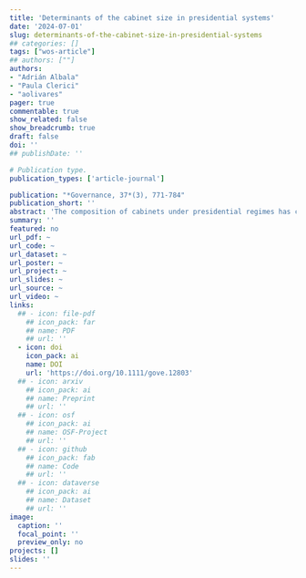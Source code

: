 ```yaml
---
title: 'Determinants of the cabinet size in presidential systems'
date: '2024-07-01'
slug: determinants-of-the-cabinet-size-in-presidential-systems
## categories: []
tags: ["wos-article"]
## authors: [""]
authors:
- "Adrián Albala"
- "Paula Clerici"
- "aolivares"
pager: true
commentable: true
show_related: false
show_breadcrumb: true
draft: false
doi: ''
## publishDate: ''

# Publication type.
publication_types: ['article-journal']

publication: "*Governance, 37*(3), 771-784"
publication_short: ''
abstract: 'The composition of cabinets under presidential regimes has constituted one of the top topics of the litterature in political science in recent years. However, nothing has been said about the proper size of those cabinets. That is, why some cabinets are 37 ministers large when other is formed by just 13 members? We carry on a theory of cabinet size under presidential regimes, using insights from both parliamentarist and presidentialist literature. Our model is composed of five hypotheses relying on an original dataset of 161 observations across 19 presidential countries of the Americas. Our main finding is that the inclusion of independents and/or technocrats impacts significantly on lowering cabinets' size.'
summary: ''
featured: no
url_pdf: ~
url_code: ~
url_dataset: ~
url_poster: ~
url_project: ~
url_slides: ~
url_source: ~
url_video: ~
links:
  ## - icon: file-pdf
    ## icon_pack: far
    ## name: PDF
    ## url: ''
  - icon: doi
    icon_pack: ai
    name: DOI
    url: 'https://doi.org/10.1111/gove.12803'
  ## - icon: arxiv
    ## icon_pack: ai
    ## name: Preprint
    ## url: ''
  ## - icon: osf
    ## icon_pack: ai
    ## name: OSF-Project
    ## url: ''
  ## - icon: github
    ## icon_pack: fab
    ## name: Code
    ## url: ''
  ## - icon: dataverse
    ## icon_pack: ai
    ## name: Dataset
    ## url: ''
image:
  caption: ''
  focal_point: ''
  preview_only: no
projects: []
slides: ''
---
```

